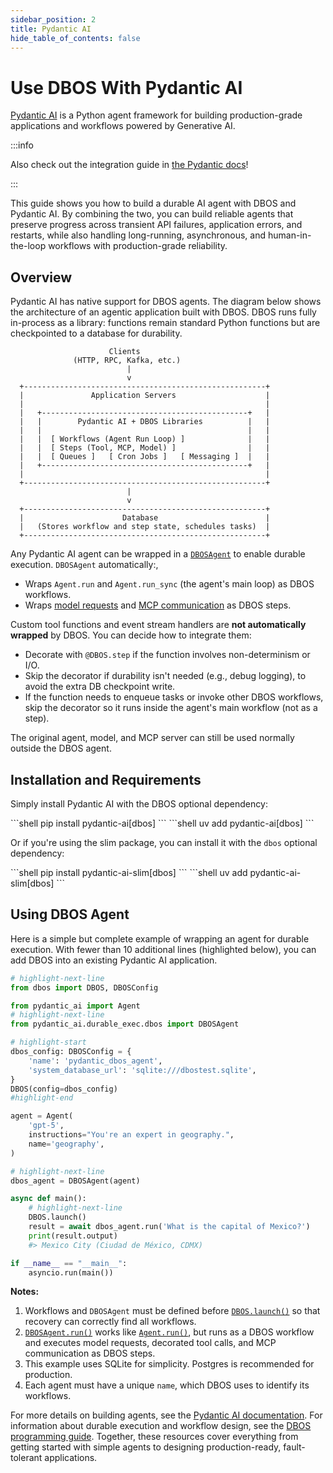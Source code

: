 ```yaml
---
sidebar_position: 2
title: Pydantic AI
hide_table_of_contents: false
---
```



#  Use DBOS With Pydantic AI

[Pydantic AI](https://ai.pydantic.dev/) is a Python agent framework for building production-grade applications and workflows powered by Generative AI.

:::info

Also check out the integration guide in [the Pydantic docs](https://ai.pydantic.dev/durable_execution/dbos)!

:::


This guide shows you how to build a durable AI agent with DBOS and Pydantic AI.
By combining the two, you can build reliable agents that preserve progress across transient API failures, application errors, and restarts, while also handling long-running, asynchronous, and human-in-the-loop workflows with production-grade reliability.

## Overview

Pydantic AI has native support for DBOS agents. The diagram below shows the architecture of an agentic application built with DBOS.
DBOS runs fully in-process as a library: functions remain standard Python functions but are checkpointed to a database for durability.

```text
                      Clients
              (HTTP, RPC, Kafka, etc.)
                          |
                          v
  +------------------------------------------------------+
  |               Application Servers                    |
  |                                                      |
  |   +----------------------------------------------+   |
  |   |        Pydantic AI + DBOS Libraries          |   |
  |   |                                              |   |
  |   |  [ Workflows (Agent Run Loop) ]              |   |
  |   |  [ Steps (Tool, MCP, Model) ]                |   |
  |   |  [ Queues ]   [ Cron Jobs ]   [ Messaging ]  |   |
  |   +----------------------------------------------+   |
  |                                                      |
  +------------------------------------------------------+
                          |
                          v
  +------------------------------------------------------+
  |                      Database                        |
  |   (Stores workflow and step state, schedules tasks)  |
  +------------------------------------------------------+
```

Any Pydantic AI agent can be wrapped in a [`DBOSAgent`](https://ai.pydantic.dev/api/durable_exec/#pydantic_ai.durable_exec.dbos.DBOSAgent) to enable durable execution. `DBOSAgent` automatically:,

* Wraps `Agent.run` and `Agent.run_sync` (the agent's main loop) as DBOS workflows.
* Wraps [model requests](https://ai.pydantic.dev/models/overview) and [MCP communication](https://ai.pydantic.dev/mcp/client) as DBOS steps.

Custom tool functions and event stream handlers are **not automatically wrapped** by DBOS.
You can decide how to integrate them:

* Decorate with `@DBOS.step` if the function involves non-determinism or I/O.
* Skip the decorator if durability isn't needed (e.g., debug logging), to avoid the extra DB checkpoint write.
* If the function needs to enqueue tasks or invoke other DBOS workflows, skip the decorator so it runs inside the agent's main workflow (not as a step).

The original agent, model, and MCP server can still be used normally outside the DBOS agent.

## Installation and Requirements

Simply install Pydantic AI with the DBOS optional dependency:

<Tabs groupId="python-package" className="small-tabs">
<TabItem value="pip" label="pip">
```shell
pip install pydantic-ai[dbos]
```
</TabItem>
<TabItem value="uv" label="uv">
```shell
uv add pydantic-ai[dbos]
```
</TabItem>
</Tabs>

Or if you're using the slim package, you can install it with the `dbos` optional dependency:

<Tabs groupId="python-package" className="small-tabs">
<TabItem value="pip" label="pip">
```shell
pip install pydantic-ai-slim[dbos]
```
</TabItem>
<TabItem value="uv" label="uv">
```shell
uv add pydantic-ai-slim[dbos]
```
</TabItem>
</Tabs>

## Using DBOS Agent

Here is a simple but complete example of wrapping an agent for durable execution.
With fewer than 10 additional lines (highlighted below), you can add DBOS into an existing Pydantic AI application.

```python {title="dbos_agent.py"}
# highlight-next-line
from dbos import DBOS, DBOSConfig

from pydantic_ai import Agent
# highlight-next-line
from pydantic_ai.durable_exec.dbos import DBOSAgent

# highlight-start
dbos_config: DBOSConfig = {
    'name': 'pydantic_dbos_agent',
    'system_database_url': 'sqlite:///dbostest.sqlite',
}
DBOS(config=dbos_config)
#highlight-end

agent = Agent(
    'gpt-5',
    instructions="You're an expert in geography.",
    name='geography',
)

# highlight-next-line
dbos_agent = DBOSAgent(agent)

async def main():
    # highlight-next-line
    DBOS.launch()
    result = await dbos_agent.run('What is the capital of Mexico?')
    print(result.output)
    #> Mexico City (Ciudad de México, CDMX)

if __name__ == "__main__":
    asyncio.run(main())
```

**Notes:**

1. Workflows and `DBOSAgent` must be defined before [`DBOS.launch()`](../python/reference/dbos-class.md#launch) so that recovery can correctly find all workflows.
2. [`DBOSAgent.run()`](https://ai.pydantic.dev/api/durable_exec/#pydantic_ai.durable_exec.dbos.DBOSAgent.run) works like [`Agent.run()`](https://ai.pydantic.dev/api/durable_exec/#pydantic_ai.Agent.run), but runs as a DBOS workflow and executes model requests, decorated tool calls, and MCP communication as DBOS steps.
3. This example uses SQLite for simplicity. Postgres is recommended for production.
4. Each agent must have a unique `name`, which DBOS uses to identify its workflows.


For more details on building agents, see the [Pydantic AI documentation](https://ai.pydantic.dev/durable_execution/dbos). For information about durable execution and workflow design, see the [DBOS programming guide](../python/programming-guide). Together, these resources cover everything from getting started with simple agents to designing production-ready, fault-tolerant applications.
